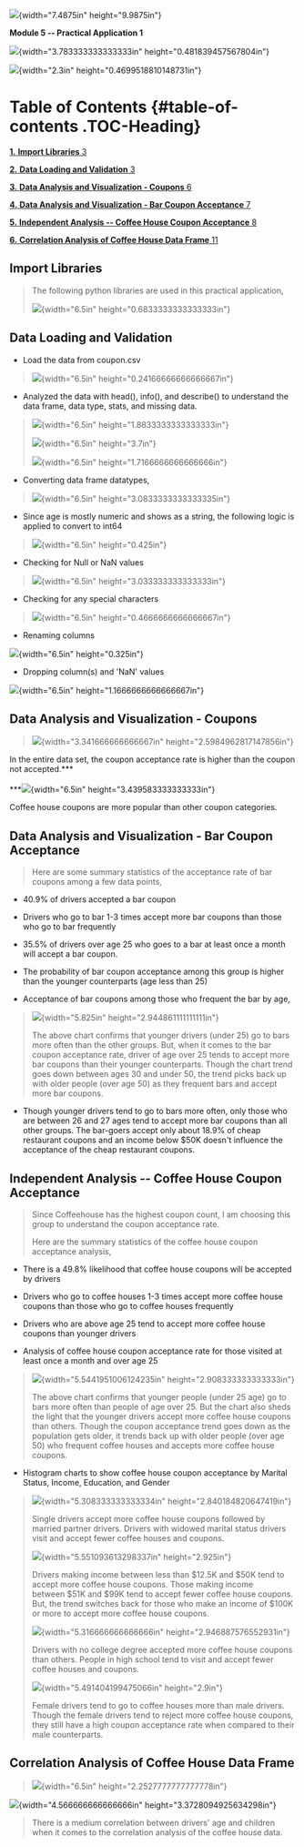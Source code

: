 ![](media/image1.jpeg){width="7.4875in"
height="9.9875in"}

**Module 5 -- Practical Application 1**

![](media/image2.png){width="3.783333333333333in"
height="0.481839457567804in"}

![](media/image3.png){width="2.3in"
height="0.4699518810148731in"}

# Table of Contents {#table-of-contents .TOC-Heading}

[**1.** **Import Libraries** 3](#import-libraries)

[**2.** **Data Loading and Validation** 3](#data-loading-and-validation)

[**3.** **Data Analysis and Visualization - Coupons**
6](#data-analysis-and-visualization---coupons)

[**4.** **Data Analysis and Visualization - Bar Coupon Acceptance**
7](#data-analysis-and-visualization---bar-coupon-acceptance)

[**5.** **Independent Analysis -- Coffee House Coupon Acceptance**
8](#independent-analysis-coffee-house-coupon-acceptance)

[**6.** **Correlation Analysis of Coffee House Data Frame**
11](#correlation-analysis-of-coffee-house-data-frame)

## **Import Libraries**

> The following python libraries are used in this practical application,
>
> ![](media/image4.png){width="6.5in"
> height="0.6833333333333333in"}

## **Data Loading and Validation**

-   Load the data from coupon.csv

> ![](media/image5.png){width="6.5in"
> height="0.24166666666666667in"}

-   Analyzed the data with head(), info(), and describe() to understand
    the data frame, data type, stats, and missing data.

> ![](media/image6.png){width="6.5in"
> height="1.8833333333333333in"}
>
> ![](media/image7.png){width="6.5in"
> height="3.7in"}
>
> ![](media/image8.png){width="6.5in"
> height="1.7166666666666666in"}

-   Converting data frame datatypes,

> ![](media/image9.png){width="6.5in"
> height="3.0833333333333335in"}

-   Since age is mostly numeric and shows as a string, the following
    logic is applied to convert to int64

> ![](media/image10.png){width="6.5in"
> height="0.425in"}

-   Checking for Null or NaN values

> ![](media/image11.png){width="6.5in"
> height="3.033333333333333in"}

-   Checking for any special characters

> ![](media/image12.png){width="6.5in"
> height="0.4666666666666667in"}

-   Renaming columns

![](media/image13.png){width="6.5in"
height="0.325in"}

-   Dropping column(s) and 'NaN' values

![](media/image14.png){width="6.5in"
height="1.1666666666666667in"}

## **Data Analysis and Visualization - Coupons**

> ![](media/image15.png){width="3.341666666666667in"
> height="2.5984962817147856in"}

In the entire data set, the coupon acceptance rate is higher than the
coupon not accepted.***\
\
***![](media/image16.png){width="6.5in"
height="3.439583333333333in"}

Coffee house coupons are more popular than other coupon categories.

## **Data Analysis and Visualization - Bar Coupon Acceptance**

> Here are some summary statistics of the acceptance rate of bar coupons
> among a few data points,

-   40.9% of drivers accepted a bar coupon

-   Drivers who go to bar 1-3 times accept more bar coupons than those
    who go to bar frequently

-   35.5% of drivers over age 25 who goes to a bar at least once a month
    will accept a bar coupon.

-   The probability of bar coupon acceptance among this group is higher
    than the younger counterparts (age less than 25)

-   Acceptance of bar coupons among those who frequent the bar by age,

> ![](media/image17.png){width="5.825in"
> height="2.944861111111111in"}
>
> The above chart confirms that younger drivers (under 25) go to bars
> more often than the other groups. But, when it comes to the bar coupon
> acceptance rate, driver of age over 25 tends to accept more bar
> coupons than their younger counterparts. Though the chart trend goes
> down between ages 30 and under 50, the trend picks back up with older
> people (over age 50) as they frequent bars and accept more bar
> coupons.

-   Though younger drivers tend to go to bars more often, only those who
    are between 26 and 27 ages tend to accept more bar coupons than all
    other groups. The bar-goers accept only about 18.9% of cheap
    restaurant coupons and an income below \$50K doesn't influence the
    acceptance of the cheap restaurant coupons.

## **Independent Analysis -- Coffee House Coupon Acceptance**

> Since Coffeehouse has the highest coupon count, I am choosing this
> group to understand the coupon acceptance rate.
>
> Here are the summary statistics of the coffee house coupon acceptance
> analysis,

-   There is a 49.8% likelihood that coffee house coupons will be
    accepted by drivers

-   Drivers who go to coffee houses 1-3 times accept more coffee house
    coupons than those who go to coffee houses frequently

-   Drivers who are above age 25 tend to accept more coffee house
    coupons than younger drivers

-   Analysis of coffee house coupon acceptance rate for those visited at
    least once a month and over age 25

> ![](media/image18.png){width="5.5441951006124235in"
> height="2.908333333333333in"}
>
> The above chart confirms that younger people (under 25 age) go to bars
> more often than people of age over 25. But the chart also sheds the
> light that the younger drivers accept more coffee house coupons than
> others. Though the coupon acceptance trend goes down as the population
> gets older, it trends back up with older people (over age 50) who
> frequent coffee houses and accepts more coffee house coupons.

-   Histogram charts to show coffee house coupon acceptance by Marital
    Status, Income, Education, and Gender

> ![](media/image19.png){width="5.308333333333334in"
> height="2.840184820647419in"}
>
> Single drivers accept more coffee house coupons followed by married
> partner drivers. Drivers with widowed marital status drivers visit and
> accept fewer coffee houses and coupons.
>
> ![](media/image20.png){width="5.551093613298337in"
> height="2.925in"}
>
> Drivers making income between less than \$12.5K and \$50K tend to
> accept more coffee house coupons. Those making income between \$51K
> and \$99K tend to accept fewer coffee house coupons. But, the trend
> switches back for those who make an income of \$100K or more to accept
> more coffee house coupons.
>
> ![](media/image21.png){width="5.316666666666666in"
> height="2.946887576552931in"}
>
> Drivers with no college degree accepted more coffee house coupons than
> others. People in high school tend to visit and accept fewer coffee
> houses and coupons.
>
> ![](media/image22.png){width="5.491404199475066in"
> height="2.9in"}
>
> Female drivers tend to go to coffee houses more than male drivers.
> Though the female drivers tend to reject more coffee house coupons,
> they still have a high coupon acceptance rate when compared to their
> male counterparts.

## **Correlation Analysis of Coffee House Data Frame**

> ![](media/image23.png){width="6.5in"
> height="2.2527777777777778in"}

![](media/image24.png){width="4.566666666666666in"
height="3.3728094925634298in"}

> There is a medium correlation between drivers\' age and children when
> it comes to the correlation analysis of the coffee house data.

